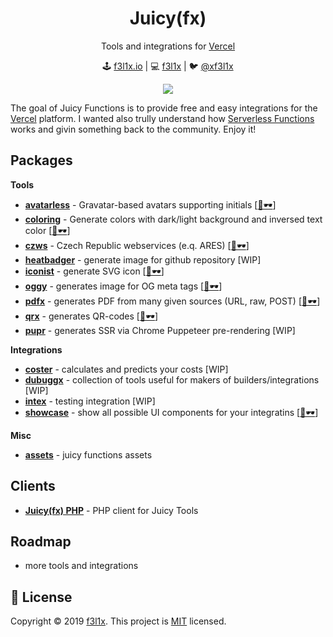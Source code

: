 <h1 align=center>Juicy(fx)</h1>

<p align=center>
Tools and integrations for <a href="https://vercel.com">Vercel</a>
</p>

<p align=center>
🕹 <a href="https://f3l1x.io">f3l1x.io</a> | 💻 <a href="https://github.com/f3l1x">f3l1x</a> | 🐦 <a href="https://twitter.com/xf3l1x">@xf3l1x</a>
</p>

<p align=center>
    <a href="https://github.com/juicyfx/juicy/actions"><img src="https://badgen.net/github/checks/juicyfx/juicy/master?style=flat-square"></a>
</p>

The goal of Juicy Functions is to provide free and easy integrations for the [Vercel](https://vercel.com) platform.
I wanted also trully understand how [Serverless Functions](https://vercel.com/docs/v2/serverless-functions/introduction) works
and givin something back to the community. Enjoy it!

## Packages

**Tools**

- [**avatarless**](packages/avatarless) - Gravatar-based avatars supporting initials [[👀🕶](https://avatarless.now.sh)]
- [**coloring**](packages/coloring) - Generate colors with dark/light background and inversed text color [[👀🕶](https://coloring.now.sh)]
- [**czws**](packages/czws) - Czech Republic webservices (e.q. ARES) [[👀🕶](https://czws.jfx.cz)]
- [**heatbadger**](packages/heatbadger) - generate image for github repository [WIP]
- [**iconist**](packages/iconist) - generate SVG icon [[👀🕶](https://obr.now.sh)]
- [**oggy**](oggy) - generates image for OG meta tags [[👀🕶](https://oggy.jfx.cz)]
- [**pdfx**](packages/pdfx) - generates PDF from many given sources (URL, raw, POST) [[👀🕶](https://pdfx.jfx.cz)]
- [**qrx**](packages/qrx) - generates QR-codes [[👀🕶](https://qrx.jfx.cz)]
- [**pupr**](packages/pupr) - generates SSR via Chrome Puppeteer pre-rendering [WIP]

**Integrations**

- [**coster**](packages/coster) - calculates and predicts your costs  [WIP]
- [**dubuggx**](packages/dubuggx) - collection of tools useful for makers of builders/integrations [WIP]
- [**intex**](packages/intex) - testing integration  [WIP]
- [**showcase**](packages/showcase) - show all possible UI components for your integratins [[👀🕶](https://vercel.com/integrations/showcase)]

**Misc**

- [**assets**](packages/assets) - juicy functions assets

## Clients

- [**Juicy(fx) PHP**](client/php) - PHP client for Juicy Tools

## Roadmap

- more tools and integrations

## 📝 License

Copyright © 2019 [f3l1x](https://github.com/f3l1x).
This project is [MIT](LICENSE) licensed.
